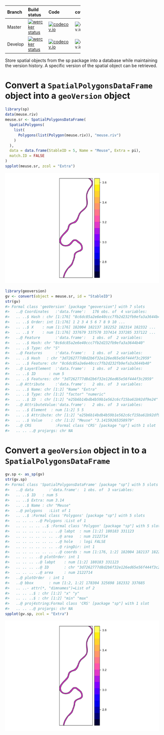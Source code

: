 <!-- README.md is generated from README.Rmd. Please edit that file -->
<table style="width:49%;">
<colgroup>
<col width="11%" />
<col width="18%" />
<col width="6%" />
<col width="12%" />
</colgroup>
<thead>
<tr class="header">
<th align="left">Branch</th>
<th align="left">Build status</th>
<th align="left">Code</th>
<th align="left">coverage</th>
</tr>
</thead>
<tbody>
<tr class="odd">
<td align="left">Master</td>
<td align="left"><a href="https://app.wercker.com/project/bykey/bd4930c4d92c16decdde4d37c735a894"><img src="https://app.wercker.com/status/bd4930c4d92c16decdde4d37c735a894/m/master" title="wercker status" alt="wercker status" /></a></td>
<td align="left"><a href="https://codecov.io/github/emarginatus/geoversion?branch=master"><img src="https://codecov.io/github/emarginatus/geoversion/coverage.svg?branch=master" alt="codecov.io" /></a></td>
<td align="left"><img src="https://codecov.io/github/emarginatus/geoversion/branch.svg?branch=master" alt="codecov.io" /></td>
</tr>
<tr class="even">
<td align="left">Develop</td>
<td align="left"><a href="https://app.wercker.com/project/bykey/bd4930c4d92c16decdde4d37c735a894"><img src="https://app.wercker.com/status/bd4930c4d92c16decdde4d37c735a894/m/develop" title="wercker status" alt="wercker status" /></a></td>
<td align="left"><a href="https://codecov.io/github/emarginatus/geoversion?branch=develop"><img src="https://codecov.io/github/emarginatus/geoversion/coverage.svg?branch=develop" alt="codecov.io" /></a></td>
<td align="left"><img src="https://codecov.io/github/emarginatus/geoversion/branch.svg?branch=develop" alt="codecov.io" /></td>
</tr>
</tbody>
</table>

Store spatial objects from the sp package into a database while maintaining the version history. A specific version of the spatial object can be retrieved.

Convert a `SpatialPolygonsDataFrame` object into a `geoVersion` object
======================================================================

``` r
library(sp)
data(meuse.riv)
meuse.sr <- SpatialPolygonsDataFrame(
  SpatialPolygons(
    list(
      Polygons(list(Polygon(meuse.riv)), "meuse.riv")
    )
  ),
  data = data.frame(StableID = 5, Name = "Meuse", Extra = pi),
  match.ID = FALSE
)
spplot(meuse.sr, zcol = "Extra")
```

![](README-create_polygon-1.png)<!-- -->

``` r
library(geoversion)
gv <- convert(object = meuse.sr, id = "StableID")
str(gv)
#> Formal class 'geoVersion' [package "geoversion"] with 7 slots
#>   ..@ Coordinates   :'data.frame':   176 obs. of  4 variables:
#>   .. ..$ Hash : chr [1:176] "8c6dc85a2e6e40ccc7fb2d232fb9efa3a3644b40" "8c6dc85a2e6e40ccc7fb2d232fb9efa3a3644b40" "8c6dc85a2e6e40ccc7fb2d232fb9efa3a3644b40" "8c6dc85a2e6e40ccc7fb2d232fb9efa3a3644b40" ...
#>   .. ..$ Order: int [1:176] 1 2 3 4 5 6 7 8 9 10 ...
#>   .. ..$ X    : num [1:176] 182004 182137 182252 182314 182332 ...
#>   .. ..$ Y    : num [1:176] 337679 337570 337414 337285 337122 ...
#>   ..@ Feature       :'data.frame':   1 obs. of  2 variables:
#>   .. ..$ Hash: chr "8c6dc85a2e6e40ccc7fb2d232fb9efa3a3644b40"
#>   .. ..$ Type: chr "S"
#>   ..@ Features      :'data.frame':   1 obs. of  2 variables:
#>   .. ..$ Hash   : chr "3d7262777d8d2b6f32e126ed65e56f444f3c2959"
#>   .. ..$ Feature: chr "8c6dc85a2e6e40ccc7fb2d232fb9efa3a3644b40"
#>   ..@ LayerElement  :'data.frame':   1 obs. of  2 variables:
#>   .. ..$ ID      : num 5
#>   .. ..$ Features: chr "3d7262777d8d2b6f32e126ed65e56f444f3c2959"
#>   ..@ Attribute     :'data.frame':   2 obs. of  3 variables:
#>   .. ..$ Name: chr [1:2] "Name" "Extra"
#>   .. ..$ Type: chr [1:2] "factor" "numeric"
#>   .. ..$ ID  : chr [1:2] "e25b6b14bdb4b59b1e562c6cf15ba61b92df9e24" "d7d20d2ea2d2ffc9bde6adbd549d381a7e80b25c"
#>   ..@ AttributeValue:'data.frame':   2 obs. of  3 variables:
#>   .. ..$ Element  : num [1:2] 5 5
#>   .. ..$ Attribute: chr [1:2] "e25b6b14bdb4b59b1e562c6cf15ba61b92df9e24" "d7d20d2ea2d2ffc9bde6adbd549d381a7e80b25c"
#>   .. ..$ Value    : chr [1:2] "Meuse" "3.14159265358979"
#>   ..@ CRS           :Formal class 'CRS' [package "sp"] with 1 slot
#>   .. .. ..@ projargs: chr NA
```

Convert a `geoVersion` object in to a `SpatialPolygonsDataFrame`
================================================================

``` r
gv.sp <- as_sp(gv)
str(gv.sp)
#> Formal class 'SpatialPolygonsDataFrame' [package "sp"] with 5 slots
#>   ..@ data       :'data.frame':  1 obs. of  3 variables:
#>   .. ..$ ID   : num 5
#>   .. ..$ Extra: num 3.14
#>   .. ..$ Name : chr "Meuse"
#>   ..@ polygons   :List of 1
#>   .. ..$ :Formal class 'Polygons' [package "sp"] with 5 slots
#>   .. .. .. ..@ Polygons :List of 1
#>   .. .. .. .. ..$ :Formal class 'Polygon' [package "sp"] with 5 slots
#>   .. .. .. .. .. .. ..@ labpt  : num [1:2] 180183 331123
#>   .. .. .. .. .. .. ..@ area   : num 2122714
#>   .. .. .. .. .. .. ..@ hole   : logi FALSE
#>   .. .. .. .. .. .. ..@ ringDir: int 1
#>   .. .. .. .. .. .. ..@ coords : num [1:176, 1:2] 182004 182137 182252 182314 182332 ...
#>   .. .. .. ..@ plotOrder: int 1
#>   .. .. .. ..@ labpt    : num [1:2] 180183 331123
#>   .. .. .. ..@ ID       : chr "3d7262777d8d2b6f32e126ed65e56f444f3c2959"
#>   .. .. .. ..@ area     : num 2122714
#>   ..@ plotOrder  : int 1
#>   ..@ bbox       : num [1:2, 1:2] 178304 325698 182332 337685
#>   .. ..- attr(*, "dimnames")=List of 2
#>   .. .. ..$ : chr [1:2] "x" "y"
#>   .. .. ..$ : chr [1:2] "min" "max"
#>   ..@ proj4string:Formal class 'CRS' [package "sp"] with 1 slot
#>   .. .. ..@ projargs: chr NA
spplot(gv.sp, zcol = "Extra")
```

![](README-geoversion_polygon-1.png)<!-- -->
